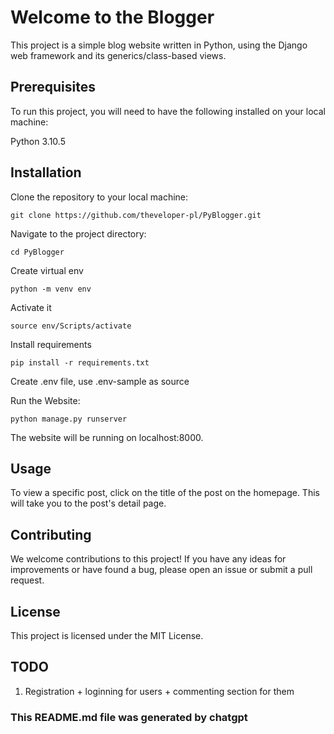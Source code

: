 # Welcome to the Blogger
This project is a simple blog website written in Python, using the Django web framework and its generics/class-based views.

## Prerequisites
To run this project, you will need to have the following installed on your local machine:

Python 3.10.5

## Installation


Clone the repository to your local machine:
```
git clone https://github.com/theveloper-pl/PyBlogger.git
```

Navigate to the project directory:
```
cd PyBlogger
```

Create virtual env
```
python -m venv env
```

Activate it
```
source env/Scripts/activate
```

Install requirements
```
pip install -r requirements.txt
```

Create .env file, use .env-sample as source

Run the Website:
```
python manage.py runserver
```

The website will be running on localhost:8000.

## Usage
To view a specific post, click on the title of the post on the homepage. This will take you to the post's detail page.

## Contributing
We welcome contributions to this project! If you have any ideas for improvements or have found a bug, please open an issue or submit a pull request.

## License
This project is licensed under the MIT License.


## TODO
1. Registration + loginning for users + commenting section for them

### This README.md file was generated by chatgpt
